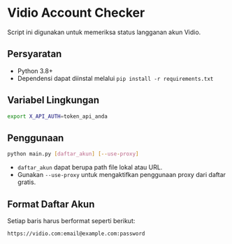 # Vidio Account Checker

Script ini digunakan untuk memeriksa status langganan akun Vidio.

## Persyaratan

- Python 3.8+
- Dependensi dapat diinstal melalui `pip install -r requirements.txt`

## Variabel Lingkungan


```bash
export X_API_AUTH=token_api_anda
```

## Penggunaan

```bash
python main.py [daftar_akun] [--use-proxy]
```

- `daftar_akun` dapat berupa path file lokal atau URL.
- Gunakan `--use-proxy` untuk mengaktifkan penggunaan proxy dari daftar gratis.

## Format Daftar Akun

Setiap baris harus berformat seperti berikut:

```
https://vidio.com:email@example.com:password
```

